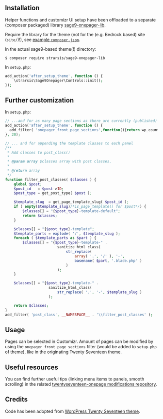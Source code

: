 ## Installation
Helper functions and customizr UI setup have been offloaded to a separate (composer packaged) library 
[sage9-onepager-lib](https://github.com/strarsis/sage9-onepager-lib).

Require the library for the theme (not for the (e.g. Bedrock based) site (`site/`)!),
see [example `composer.json`](https://github.com/strarsis/sage9-onepager-themefiles/blob/master/composer.json#L12).

In the actual sage9-based theme(!) directory:
````
$ composer require strarsis/sage9-onepager-lib
````

In `setup.php`:
```php
add_action('after_setup_theme', function () {
    \strarsis\Sage9Onepager\Controls::init();
});
````

## Further customization
In `setup.php`:
```php
// ...and for as many page sections as there are currently (published) pages minus one (one is usually the front page above all the others):
add_action('after_setup_theme', function () {
  add_filter( 'onepager_front_page_sections',function(){return wp_count_posts('page')->publish-1;});
}, 20);

// ... and for appending the template classes to each panel
/**
 * Add classes to post_class()
 *
 * @param array $classes array with post classes.
 *
 * @return array
 */
function filter_post_classes( $classes ) {
    global $post;
    $post_id   = $post->ID;
    $post_type = get_post_type( $post );

    $template_slug  = get_page_template_slug( $post_id );
    if ( empty($template_slug)/*is_page_template() for $post*/) {
        $classes[] = "{$post_type}-template-default";
        return $classes;
    }

    $classes[] = "{$post_type}-template";
    $template_parts = explode( '/', $template_slug );
    foreach ( $template_parts as $part ) {
        $classes[] = "{$post_type}-template-" .
                        sanitize_html_class(
                            str_replace(
                                array( '.', '/' ), '-',
                                basename( $part, '.blade.php' )
                            )
                        );
    }

    $classes[] = "{$post_type}-template-" .
                    sanitize_html_class(
                        str_replace( '.', '-', $template_slug )
                    );

    return $classes;
}
add_filter( 'post_class', __NAMESPACE__ . '\\filter_post_classes' );
````

## Usage
Pages can be selected in Customizr.
Amount of pages can be modified by using the `onepager_front_page_sections` filter (would be added to `setup.php` of theme), like in the originating Twenty Seventeen theme.

## Useful resources
You can find further useful tips (linking menu items to panels, smooth scrolling) in the related [twentyseventeen-onepage modifications repository](https://github.com/strarsis/twentyseventeen-onepage).

## Credits
Code has been adopted from [WordPress Twenty Seventeen theme](https://github.com/WordPress/WordPress/tree/master/wp-content/themes/twentyseventeen).
